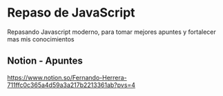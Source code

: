 # Repaso de JavaScript
Repasando Javascript moderno, para tomar mejores apuntes y fortalecer mas mis conocimientos

## Notion - Apuntes
https://www.notion.so/Fernando-Herrera-711ffc0c365a4d59a3a217b2213361ab?pvs=4